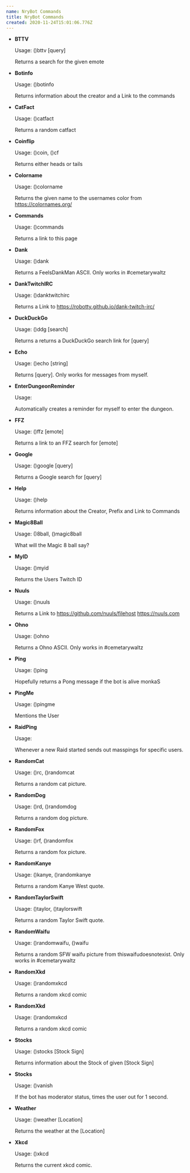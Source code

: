 ```yaml
---
name: NryBot Commands
title: NryBot Commands
created: 2020-11-24T15:01:06.776Z
---
```

* **BTTV**

  Usage: ()bttv \[query]

  Returns a search for the given emote
* **Botinfo**

  Usage: ()botinfo

  Returns information about the creator and a Link to the commands
* **CatFact**

  Usage: ()catfact

  Returns a random catfact
* **Coinflip**

  Usage: ()coin, ()cf

  Returns either heads or tails
* **Colorname**

  Usage: ()colorname

  Returns the given name to the usernames color from https://colornames.org/
* **Commands**

  Usage: ()commands

  Returns a link to this page
* **Dank**

  Usage: ()dank

  Returns a FeelsDankMan ASCII. Only works in #cemetarywaltz
* **DankTwitchIRC**

  Usage: ()danktwitchirc

  Returns a Link to https://robotty.github.io/dank-twitch-irc/
* **DuckDuckGo**

  Usage: ()ddg [search]

  Returns a returns a DuckDuckGo search link for [query]
* **Echo**

  Usage: ()echo [string]

  Returns [query]. Only works for messages from myself.
* **EnterDungeonReminder**

  Usage:

  Automatically creates a reminder for myself to enter the dungeon.
* **FFZ**

  Usage: ()ffz [emote]

  Returns a link to an FFZ search for [emote]
* **Google**

  Usage: ()google [query]

  Returns a Google search for [query]
* **Help**

  Usage: ()help

  Returns information about the Creator, Prefix and Link to Commands
* **Magic8Ball**

  Usage: ()8ball, ()magic8ball

  What will the Magic 8 ball say?
* **MyID**

  Usage: ()myid

  Returns the Users Twitch ID
* **Nuuls**

  Usage: ()nuuls

  Returns a Link to https://github.com/nuuls/filehost https://nuuls.com
* **Ohno**

  Usage: ()ohno

  Returns a Ohno ASCII. Only works in #cemetarywaltz
* **Ping**

  Usage: ()ping

  Hopefully returns a Pong message if the bot is alive monkaS
* **PingMe**

  Usage: ()pingme

  Mentions the User
* **RaidPing**

  Usage:

  Whenever a new Raid started sends out masspings for specific users.
* **RandomCat**

  Usage: ()rc, ()randomcat

  Returns a random cat picture.
* **RandomDog**

  Usage: ()rd, ()randomdog

  Returns a random dog picture.
* **RandomFox**

  Usage: ()rf, ()randomfox

  Returns a random fox picture.
* **RandomKanye**

  Usage: ()kanye, ()randomkanye

  Returns a random Kanye West quote.
* **RandomTaylorSwift**

  Usage: ()taylor, ()taylorswift

  Returns a random Taylor Swift quote.
* **RandomWaifu**

  Usage: ()randomwaifu, ()waifu

  Returns a random SFW waifu picture from thiswaifudoesnotexist. Only works in #cemetarywaltz
* **RandomXkd**

  Usage: ()randomxkcd

  Returns a random xkcd comic
* **RandomXkd**

  Usage: ()randomxkcd

  Returns a random xkcd comic
* **Stocks**

  Usage: ()stocks [Stock Sign]

  Returns information about the Stock of given [Stock Sign]
* **Stocks**

  Usage: ()vanish

  If the bot has moderator status, times the user out for 1 second.
* **Weather**

  Usage: ()weather [Location]

  Returns the weather at the [Location]
* **Xkcd**

  Usage: ()xkcd 

  Returns the current xkcd comic.


